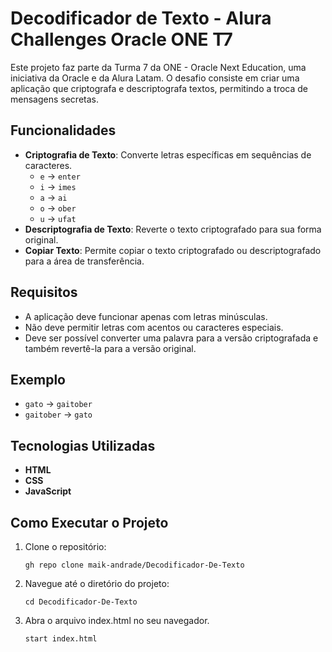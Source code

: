 # Decodificador de Texto - Alura Challenges Oracle ONE T7

Este projeto faz parte da Turma 7 da ONE - Oracle Next Education, uma iniciativa da Oracle e da Alura Latam. O desafio consiste em criar uma aplicação que criptografa e descriptografa textos, permitindo a troca de mensagens secretas.

## Funcionalidades

- **Criptografia de Texto**: Converte letras específicas em sequências de caracteres.
  - `e` -> `enter`
  - `i` -> `imes`
  - `a` -> `ai`
  - `o` -> `ober`
  - `u` -> `ufat`
- **Descriptografia de Texto**: Reverte o texto criptografado para sua forma original.
- **Copiar Texto**: Permite copiar o texto criptografado ou descriptografado para a área de transferência.

## Requisitos

- A aplicação deve funcionar apenas com letras minúsculas.
- Não deve permitir letras com acentos ou caracteres especiais.
- Deve ser possível converter uma palavra para a versão criptografada e também revertê-la para a versão original.

## Exemplo

- `gato` -> `gaitober`
- `gaitober` -> `gato`

## Tecnologias Utilizadas

- **HTML**
- **CSS**
- **JavaScript**

## Como Executar o Projeto

1. Clone o repositório:
   ```
   gh repo clone maik-andrade/Decodificador-De-Texto
   ```

2. Navegue até o diretório do projeto:
    ```
   cd Decodificador-De-Texto
   ```

3. Abra o arquivo index.html no seu navegador.
    ```
   start index.html
   ```
